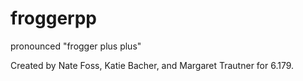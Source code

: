 # froggerpp
pronounced "frogger plus plus"

Created by Nate Foss, Katie Bacher, and Margaret Trautner for 6.179.